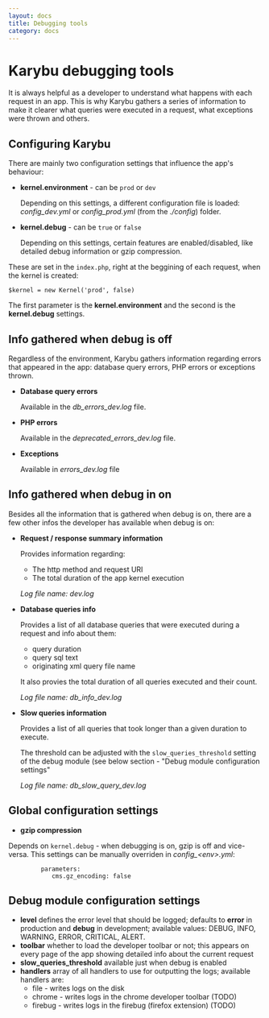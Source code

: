```yaml
---
layout: docs
title: Debugging tools
category: docs
---
```


Karybu debugging tools
====

It is always helpful as a developer to understand what happens with each request in an app. This is why Karybu gathers a series of information to make it clearer what queries were executed in a request, what exceptions were thrown and others.

Configuring Karybu
-----

There are mainly two configuration settings that influence the app's behaviour:

* __kernel.environment__ - can be `prod` or `dev`

  Depending on this settings, a different configuration file is loaded: *config_dev.yml* or *config_prod.yml* (from the *./config*) folder. 
  
* __kernel.debug__ - can be `true` or `false` 

  Depending on this settings, certain features are enabled/disabled, like detailed debug information or gzip compression.

These are set in the `index.php`, right at the beggining of each request, when the kernel is created:

```
$kernel = new Kernel('prod', false)
```
The first parameter is the __kernel.environment__ and the second is the __kernel.debug__ settings.

Info gathered when debug is off
----

Regardless of the environment, Karybu gathers information regarding errors that appeared in the app: database query errors, PHP errors or exceptions thrown.

* __Database query errors__

  Available in the *db_errors_dev.log* file.
  
* __PHP errors__

  Available in the *deprecated_errors_dev.log* file.
  
* __Exceptions__

  Available in *errors_dev.log* file

Info gathered when debug in on
-----

Besides all the information that is gathered when debug is on, there are a few other infos the developer has available when debug is on:

* __Request / response summary information__

  Provides information regarding:
  - The http method and request URI
  - The total duration of the app kernel execution

  *Log file name: dev.log*

* __Database queries info__

  Provides a list of all database queries that were executed during a request and info about them:
  - query duration
  - query sql text
  - originating xml query file name

  It also provies the total duration of all queries executed and their count.

  *Log file name: db_info_dev.log*

* __Slow queries information__

  Provides a list of all queries that took longer than a given duration to execute.

  The threshold can be adjusted with the `slow_queries_threshold` setting of the debug module (see below section -  "Debug module configuration settings"

  *Log file name: db_slow_query_dev.log*


Global configuration settings
----
* __gzip compression__

Depends on `kernel.debug` - when debugging is on, gzip is off and vice-versa. This settings can be manually overriden in *config_&lt;env&gt;.yml*:

```
         parameters: 
            cms.gz_encoding: false 
```


Debug module configuration settings
----

* __level__ defines the error level that should be logged; defaults to __error__ in production and __debug__ in development; available values:  DEBUG, INFO, WARNING, ERROR, CRITICAL, ALERT.
* __toolbar__ whether to load the developer toolbar or not; this appears on every page of the app showing detailed info about the current request
*  __slow_queries_threshold__ available just when debug is enabled
* __handlers__ array of all handlers to use for outputting the logs; available handlers are:
  * file - writes logs on the disk
  * chrome - writes logs in the chrome developer toolbar (TODO)
  * firebug - writes logs in the firebug (firefox extension) (TODO)



